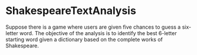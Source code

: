 # ShakespeareTextAnalysis
Suppose there is a game where users are given five chances to guess a six-letter word. The objective of the analysis is to identify the best 6-letter starting word given a dictionary based on the complete works of Shakespeare.
